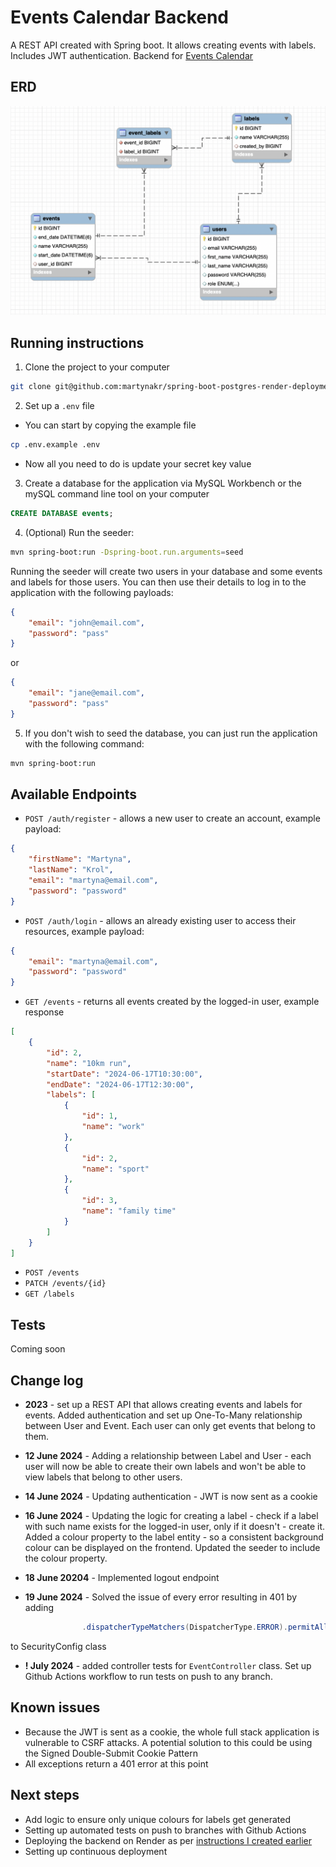 # Events Calendar Backend

A REST API created with Spring boot. It allows creating events with labels. Includes JWT authentication. Backend for [Events Calendar](https://github.com/martynakr/events-calendar/)

## ERD

![Entity Relationship Diagram](./events-creator-backed-erd.png)

## Running instructions

1. Clone the project to your computer

```bash
git clone git@github.com:martynakr/spring-boot-postgres-render-deployment.git
```

2. Set up a `.env` file

-   You can start by copying the example file

```bash
cp .env.example .env
```

-   Now all you need to do is update your secret key value

3. Create a database for the application via MySQL Workbench or the mySQL command line tool on your computer

```SQL
CREATE DATABASE events;
```

4. (Optional) Run the seeder:

```bash
mvn spring-boot:run -Dspring-boot.run.arguments=seed
```

Running the seeder will create two users in your database and some events and labels for those users. You can then use their details to log in to the application with the following payloads:

```json
{
    "email": "john@email.com",
    "password": "pass"
}
```

or

```json
{
    "email": "jane@email.com",
    "password": "pass"
}
```

5. If you don't wish to seed the database, you can just run the application with the following command:

```bash
mvn spring-boot:run
```

## Available Endpoints

-   `POST /auth/register` - allows a new user to create an account, example payload:

```json
{
    "firstName": "Martyna",
    "lastName": "Krol",
    "email": "martyna@email.com",
    "password": "password"
}
```

-   `POST /auth/login` - allows an already existing user to access their resources, example payload:

```json
{
    "email": "martyna@email.com",
    "password": "password"
}
```

-   `GET /events` - returns all events created by the logged-in user, example response

```json
[
    {
        "id": 2,
        "name": "10km run",
        "startDate": "2024-06-17T10:30:00",
        "endDate": "2024-06-17T12:30:00",
        "labels": [
            {
                "id": 1,
                "name": "work"
            },
            {
                "id": 2,
                "name": "sport"
            },
            {
                "id": 3,
                "name": "family time"
            }
        ]
    }
]
```

-   `POST /events`
-   `PATCH /events/{id}`
-   `GET /labels`

## Tests

Coming soon

## Change log

-   **2023** - set up a REST API that allows creating events and labels for events. Added authentication and set up One-To-Many relationship between User and Event. Each user can only get events that belong to them.

-   **12 June 2024** - Adding a relationship between Label and User - each user will now be able to create their own labels and won't be able to view labels that belong to other users.

-   **14 June 2024** - Updating authentication - JWT is now sent as a cookie

-   **16 June 2024** - Updating the logic for creating a label - check if a label with such name exists for the logged-in user, only if it doesn't - create it. Added a colour property to the label entity - so a consistent background colour can be displayed on the frontend. Updated the seeder to include the colour property.

-   **18 June 20204** - Implemented logout endpoint

-   **19 June 2024** - Solved the issue of every error resulting in 401 by adding

```java
				.dispatcherTypeMatchers(DispatcherType.ERROR).permitAll()
```

to SecurityConfig class

-   **! July 2024** - added controller tests for `EventController` class. Set up Github Actions workflow to run tests on push to any branch.

## Known issues

-   Because the JWT is sent as a cookie, the whole full stack application is vulnerable to CSRF attacks. A potential solution to this could be using the Signed Double-Submit Cookie Pattern
-   All exceptions return a 401 error at this point

## Next steps

-   Add logic to ensure only unique colours for labels get generated
-   Setting up automated tests on push to branches with Github Actions
-   Deploying the backend on Render as per [instructions I created earlier](https://github.com/martynakr/spring-boot-postgres-render-deployment)
-   Setting up continuous deployment
